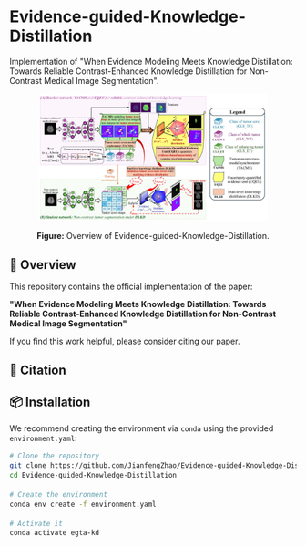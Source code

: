 # Evidence-guided-Knowledge-Distillation
Implementation of "When Evidence Modeling Meets Knowledge Distillation: Towards Reliable Contrast-Enhanced Knowledge Distillation for Non-Contrast Medical Image Segmentation".

<p align="center">
  <img src="figure/Graphical_abstract.jpg" width="80%">
</p>

<p align="center">
  <b>Figure:</b> Overview of Evidence-guided-Knowledge-Distillation.
</p>

## 🧠 Overview

This repository contains the official implementation of the paper:

**"When Evidence Modeling Meets Knowledge Distillation: Towards Reliable Contrast-Enhanced Knowledge Distillation for Non-Contrast Medical Image Segmentation"**

If you find this work helpful, please consider citing our paper.

## 📝 Citation

## 📦 Installation

We recommend creating the environment via `conda` using the provided `environment.yaml`:

```bash
# Clone the repository
git clone https://github.com/JianfengZhao/Evidence-guided-Knowledge-Distillation.git
cd Evidence-guided-Knowledge-Distillation

# Create the environment
conda env create -f environment.yaml

# Activate it
conda activate egta-kd

